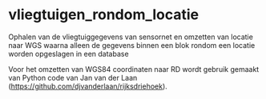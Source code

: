 # vliegtuigen_rondom_locatie
Ophalen van de vliegtuiggegevens van sensornet en omzetten van locatie naar WGS waarna alleen de gegevens binnen een blok rondom een locatie worden opgeslagen in een database

Voor het omzetten van WGS84 coordinaten naar RD wordt gebruik gemaakt van Python code van Jan van der Laan (https://github.com/djvanderlaan/rijksdriehoek).
